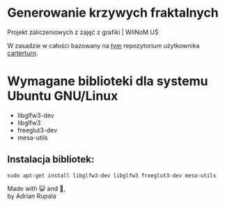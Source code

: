 # Generowanie krzywych fraktalnych
Projekt zaliczeniowych z zajęć z grafiki | WIiNoM UŚ  

W zasadzie w całości bazowany na [tym](https://github.com/carterturn/opengl_fractals) repozytorium użytkownika [carterturn](https://github.com/carterturn).

# Wymagane biblioteki dla systemu Ubuntu GNU/Linux
- libglfw3-dev 
- libglfw3 
- freeglut3-dev 
- mesa-utils

## Instalacja bibliotek:
```
sudo apt-get install libglfw3-dev libglfw3 freeglut3-dev mesa-utils
```  

Made with 😺 and 💝,  
by Adrian Rupala

